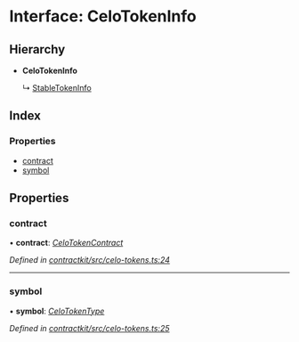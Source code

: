 # Interface: CeloTokenInfo

## Hierarchy

* **CeloTokenInfo**

  ↳ [StableTokenInfo](_celo_tokens_.stabletokeninfo.md)

## Index

### Properties

* [contract](_celo_tokens_.celotokeninfo.md#contract)
* [symbol](_celo_tokens_.celotokeninfo.md#symbol)

## Properties

###  contract

• **contract**: *[CeloTokenContract](../modules/_base_.md#celotokencontract)*

*Defined in [contractkit/src/celo-tokens.ts:24](https://github.com/celo-org/celo-monorepo/blob/master/packages/sdk/contractkit/src/celo-tokens.ts#L24)*

___

###  symbol

• **symbol**: *[CeloTokenType](../modules/_celo_tokens_.md#celotokentype)*

*Defined in [contractkit/src/celo-tokens.ts:25](https://github.com/celo-org/celo-monorepo/blob/master/packages/sdk/contractkit/src/celo-tokens.ts#L25)*
